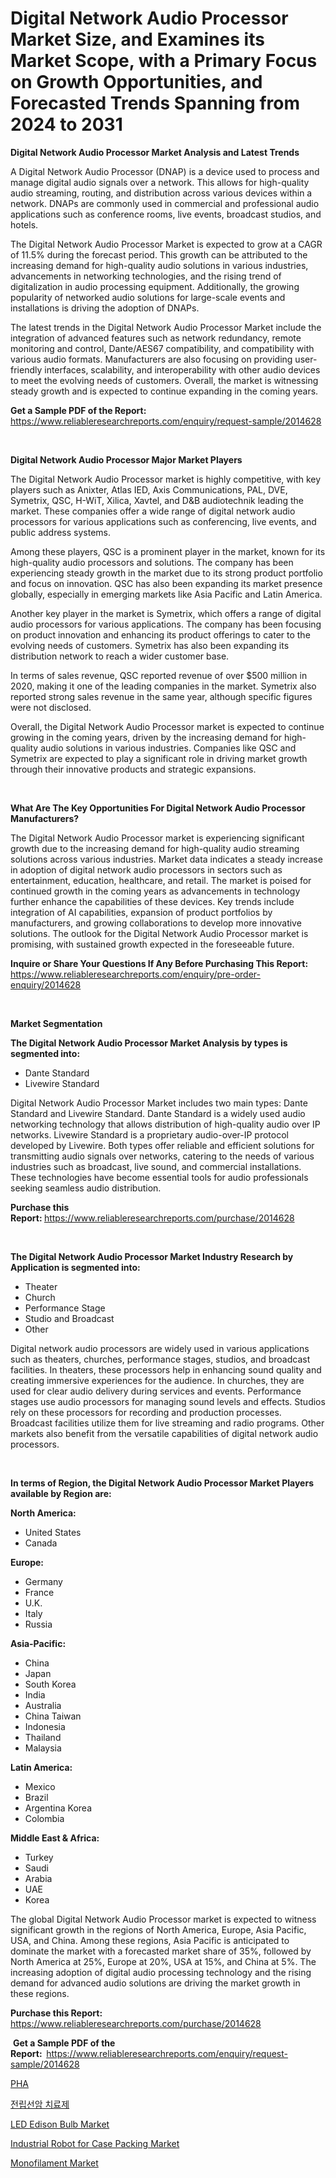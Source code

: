 <p><h1>Digital Network Audio Processor Market Size, and Examines its Market Scope, with a Primary Focus on Growth Opportunities, and Forecasted Trends Spanning from 2024 to 2031</h1></p><p><strong>Digital Network Audio Processor Market Analysis and Latest Trends</strong></p>
<p><p>A Digital Network Audio Processor (DNAP) is a device used to process and manage digital audio signals over a network. This allows for high-quality audio streaming, routing, and distribution across various devices within a network. DNAPs are commonly used in commercial and professional audio applications such as conference rooms, live events, broadcast studios, and hotels.</p><p>The Digital Network Audio Processor Market is expected to grow at a CAGR of 11.5% during the forecast period. This growth can be attributed to the increasing demand for high-quality audio solutions in various industries, advancements in networking technologies, and the rising trend of digitalization in audio processing equipment. Additionally, the growing popularity of networked audio solutions for large-scale events and installations is driving the adoption of DNAPs.</p><p>The latest trends in the Digital Network Audio Processor Market include the integration of advanced features such as network redundancy, remote monitoring and control, Dante/AES67 compatibility, and compatibility with various audio formats. Manufacturers are also focusing on providing user-friendly interfaces, scalability, and interoperability with other audio devices to meet the evolving needs of customers. Overall, the market is witnessing steady growth and is expected to continue expanding in the coming years.</p></p>
<p><strong>Get a Sample PDF of the Report:&nbsp;</strong> <a href="https://www.reliableresearchreports.com/enquiry/request-sample/2014628">https://www.reliableresearchreports.com/enquiry/request-sample/2014628</a></p>
<p>&nbsp;</p>
<p><strong>Digital Network Audio Processor Major Market Players</strong></p>
<p><p>The Digital Network Audio Processor market is highly competitive, with key players such as Anixter, Atlas IED, Axis Communications, PAL, DVE, Symetrix, QSC, H-WiT, Xilica, Xavtel, and D&B audiotechnik leading the market. These companies offer a wide range of digital network audio processors for various applications such as conferencing, live events, and public address systems.</p><p>Among these players, QSC is a prominent player in the market, known for its high-quality audio processors and solutions. The company has been experiencing steady growth in the market due to its strong product portfolio and focus on innovation. QSC has also been expanding its market presence globally, especially in emerging markets like Asia Pacific and Latin America.</p><p>Another key player in the market is Symetrix, which offers a range of digital audio processors for various applications. The company has been focusing on product innovation and enhancing its product offerings to cater to the evolving needs of customers. Symetrix has also been expanding its distribution network to reach a wider customer base.</p><p>In terms of sales revenue, QSC reported revenue of over $500 million in 2020, making it one of the leading companies in the market. Symetrix also reported strong sales revenue in the same year, although specific figures were not disclosed.</p><p>Overall, the Digital Network Audio Processor market is expected to continue growing in the coming years, driven by the increasing demand for high-quality audio solutions in various industries. Companies like QSC and Symetrix are expected to play a significant role in driving market growth through their innovative products and strategic expansions.</p></p>
<p>&nbsp;</p>
<p><strong>What Are The Key Opportunities For Digital Network Audio Processor Manufacturers?</strong></p>
<p><p>The Digital Network Audio Processor market is experiencing significant growth due to the increasing demand for high-quality audio streaming solutions across various industries. Market data indicates a steady increase in adoption of digital network audio processors in sectors such as entertainment, education, healthcare, and retail. The market is poised for continued growth in the coming years as advancements in technology further enhance the capabilities of these devices. Key trends include integration of AI capabilities, expansion of product portfolios by manufacturers, and growing collaborations to develop more innovative solutions. The outlook for the Digital Network Audio Processor market is promising, with sustained growth expected in the foreseeable future.</p></p>
<p><strong>Inquire or Share Your Questions If Any Before Purchasing This Report:</strong> <a href="https://www.reliableresearchreports.com/enquiry/pre-order-enquiry/2014628">https://www.reliableresearchreports.com/enquiry/pre-order-enquiry/2014628</a></p>
<p>&nbsp;</p>
<p><strong>Market Segmentation</strong></p>
<p><strong>The Digital Network Audio Processor Market Analysis by types is segmented into:</strong></p>
<p><ul><li>Dante Standard</li><li>Livewire Standard</li></ul></p>
<p><p>Digital Network Audio Processor Market includes two main types: Dante Standard and Livewire Standard. Dante Standard is a widely used audio networking technology that allows distribution of high-quality audio over IP networks. Livewire Standard is a proprietary audio-over-IP protocol developed by Livewire. Both types offer reliable and efficient solutions for transmitting audio signals over networks, catering to the needs of various industries such as broadcast, live sound, and commercial installations. These technologies have become essential tools for audio professionals seeking seamless audio distribution.</p></p>
<p><strong>Purchase this Report:&nbsp;</strong><a href="https://www.reliableresearchreports.com/purchase/2014628">https://www.reliableresearchreports.com/purchase/2014628</a></p>
<p>&nbsp;</p>
<p><strong>The Digital Network Audio Processor Market Industry Research by Application is segmented into:</strong></p>
<p><ul><li>Theater</li><li>Church</li><li>Performance Stage</li><li>Studio and Broadcast</li><li>Other</li></ul></p>
<p><p>Digital network audio processors are widely used in various applications such as theaters, churches, performance stages, studios, and broadcast facilities. In theaters, these processors help in enhancing sound quality and creating immersive experiences for the audience. In churches, they are used for clear audio delivery during services and events. Performance stages use audio processors for managing sound levels and effects. Studios rely on these processors for recording and production processes. Broadcast facilities utilize them for live streaming and radio programs. Other markets also benefit from the versatile capabilities of digital network audio processors.</p></p>
<p>&nbsp;</p>
<p><strong>In terms of Region, the Digital Network Audio Processor Market Players available by Region are:</strong></p>
<p>
    <p> <strong> North America: </strong>
        <ul>
            <li>United States</li>
            <li>Canada</li>
        </ul>
        </p> 
    <p> <strong> Europe: </strong>
        <ul>
            <li>Germany</li>
            <li>France</li>
            <li>U.K.</li>
            <li>Italy</li>
            <li>Russia</li>
        </ul>
        </p> 
    <p> <strong> Asia-Pacific: </strong>
        <ul>
            <li>China</li>
            <li>Japan</li>
            <li>South Korea</li>
            <li>India</li>
            <li>Australia</li>
            <li>China Taiwan</li>
            <li>Indonesia</li>
            <li>Thailand</li>
            <li>Malaysia</li>
        </ul>
        </p> 
    <p> <strong> Latin America: </strong>
        <ul>
            <li>Mexico</li>
            <li>Brazil</li>
            <li>Argentina Korea</li>
            <li>Colombia</li>
        </ul>
        </p> 
    <p> <strong> Middle East & Africa: </strong>
        <ul>
            <li>Turkey</li>
            <li>Saudi</li>
            <li>Arabia</li>
            <li>UAE</li>
            <li>Korea</li>
        </ul>
    </p>
    </p>
<p><p>The global Digital Network Audio Processor market is expected to witness significant growth in the regions of North America, Europe, Asia Pacific, USA, and China. Among these regions, Asia Pacific is anticipated to dominate the market with a forecasted market share of 35%, followed by North America at 25%, Europe at 20%, USA at 15%, and China at 5%. The increasing adoption of digital audio processing technology and the rising demand for advanced audio solutions are driving the market growth in these regions.</p></p>
<p><strong>Purchase this Report: </strong><a href="https://www.reliableresearchreports.com/purchase/2014628">https://www.reliableresearchreports.com/purchase/2014628</a></p>
<p>&nbsp;<strong>Get a Sample PDF of the Report:&nbsp;&nbsp;</strong><a href="https://www.reliableresearchreports.com/enquiry/request-sample/2014628">https://www.reliableresearchreports.com/enquiry/request-sample/2014628</a></p>
<p><strong></strong></p>
<p><p><a href="https://medium.com/@mafoqypwlkfg6/pha-%EC%8B%9C%EC%9E%A5-%EA%B7%9C%EB%AA%A8-cagr-%EC%B6%94%EC%84%B8-2024-2030%EB%85%84-3b047d8d0d11">PHA</a></p><p><a href="https://medium.com/@mafoqypwlkfg6/%EC%A0%84%EB%A6%BD%EC%84%A0-%EC%95%94-%EC%95%BD%EB%AC%BC-%EC%8B%9C%EC%9E%A5-%EA%B2%BD%EC%9F%81-%EB%B6%84%EC%84%9D-%EC%8B%9C%EC%9E%A5-%ED%8A%B8%EB%A0%8C%EB%93%9C-%EB%B0%8F-2031%EB%85%84%EA%B9%8C%EC%A7%80%EC%9D%98-%EC%98%88%EC%B8%A1-614e11b94151">전립선암 치료제</a></p><p><a href="https://faithful-glue-af3.notion.site/LED-Edison-Bulb-Market-Size-Furnishes-Valuable-Information-Encompassing-Market-Share-Market-Trends--91af2fd1b47f477ea1b5b82b333a672a">LED Edison Bulb Market</a></p><p><a href="https://chivalrous-flock-a86.notion.site/Global-Industrial-Robot-for-Case-Packing-Market-Size-and-Market-Trends-Insights-and-Projections-fro-ad3e15c10a814553beb704cc365e458e">Industrial Robot for Case Packing Market</a></p><p><a href="https://view.publitas.com/reportprime-1/global-monofilament-market-size-and-market-trends-insights-and-projections-from-2024-to-2031/">Monofilament Market</a></p></p>